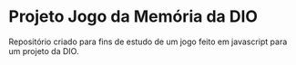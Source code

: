 # Projeto Jogo da Memória da DIO
Repositório criado para fins de estudo de um jogo feito em javascript para um projeto da DIO.
